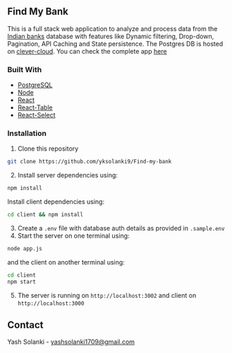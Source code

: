 ## Find My Bank
This is a full stack web application to analyze and process data from the [Indian banks](https://github.com/snarayanank2/indian_banks) database with features like Dynamic filtering, Drop-down, Pagination, API Caching and State persistence.
The Postgres DB is hosted on [clever-cloud](clever-sloud.com). You can check the complete app [here](https://bank-search-appui.herokuapp.com/)

### Built With
* [PostgreSQL](https://www.postgresql.org/docs/current/)
* [Node](https://nodejs.org/en/docs/)
* [React](https://reactjs.org/docs/getting-started.html)
* [React-Table](https://react-table.tanstack.com/)
* [React-Select](https://react-select.com/home)

### Installation
1. Clone this repository
```sh
git clone https://github.com/yksolanki9/Find-my-bank
```
2. Install server dependencies using:
 ```sh
 npm install
 ```
 Install client dependencies using:
 ```sh
 cd client && npm install
 ```

3. Create a `.env` file with database auth details as provided in `.sample.env`
4. Start the server on one terminal using:
  ```sh
  node app.js
  ```
 and the client on another terminal using:
  ```sh
  cd client
  npm start
  ```
5. The server is running on `http://localhost:3002` and client on `http://localhost:3000`


## Contact

Yash Solanki - [yashsolanki1709@gmail.com]()


